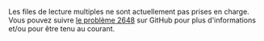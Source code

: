 Les files de lecture multiples ne sont actuellement pas prises en charge. Vous
pouvez suivre [le problème 2648](https://github.com/AntennaPod/AntennaPod/issues/2648)
sur GitHub pour plus d'informations et/ou pour être tenu au courant.
